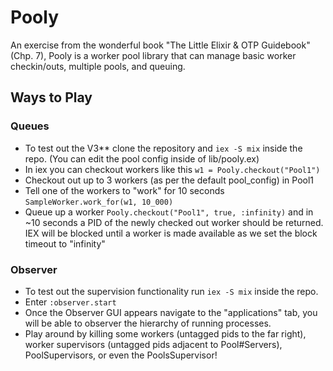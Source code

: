 # Pooly
An exercise from the wonderful book "The Little Elixir & OTP Guidebook" (Chp. 7), Pooly is a worker pool library that can manage basic worker checkin/outs, multiple pools, and queuing. 

## Ways to Play
### Queues
  - To test out the V3** clone the repository and `iex -S mix` inside the repo. (You can edit the pool config inside of lib/pooly.ex)
  - In iex you can checkout workers like this `w1 = Pooly.checkout("Pool1")`
  - Checkout out up to 3 workers (as per the default pool_config) in Pool1
  - Tell one of the workers to "work" for 10 seconds `SampleWorker.work_for(w1, 10_000)`
  - Queue up a worker `Pooly.checkout("Pool1", true, :infinity)` and in ~10 seconds a PID of the newly checked out worker should be returned. IEX will be blocked until a worker is made available as we set the block timeout to "infinity"

### Observer
  - To test out the supervision functionality run `iex -S mix` inside the repo.
  - Enter `:observer.start`
  - Once the Observer GUI appears navigate to the "applications" tab, you will be able to observer the hierarchy of running processes.
  - Play around by killing some workers (untagged pids to the far right), worker supervisors (untagged pids adjacent to Pool#Servers), PoolSupervisors, or even the PoolsSupervisor! 
